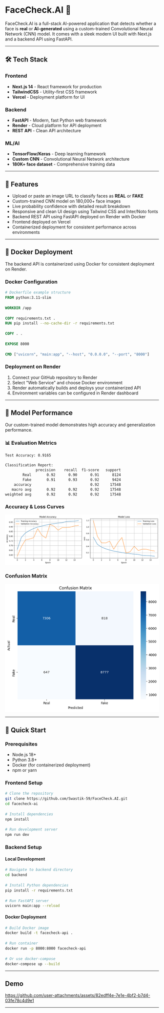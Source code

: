 # FaceCheck.AI 🤖

FaceCheck.AI is a full-stack AI-powered application that detects whether a face is **real** or **AI-generated** using a custom-trained Convolutional Neural Network (CNN) model. It comes with a sleek modern UI built with Next.js and a backend API using FastAPI.

---

## 🛠️ Tech Stack

### Frontend
- **Next.js 14** - React framework for production
- **TailwindCSS** - Utility-first CSS framework
- **Vercel** - Deployment platform for UI

### Backend
- **FastAPI** - Modern, fast Python web framework
- **Render** - Cloud platform for API deployment
- **REST API** - Clean API architecture

### ML/AI
- **TensorFlow/Keras** - Deep learning framework
- **Custom CNN** - Convolutional Neural Network architecture
- **180K+ face dataset** - Comprehensive training data

---

## 🚀 Features

- Upload or paste an image URL to classify faces as **REAL** or **FAKE**
- Custom-trained CNN model on 180,000+ face images
- Live probability confidence with detailed result breakdown
- Responsive and clean UI design using Tailwind CSS and Inter/Noto fonts
- Backend REST API using FastAPI deployed on Render with Docker
- Frontend deployed on Vercel
- Containerized deployment for consistent performance across environments

---

## 🐳 Docker Deployment

The backend API is containerized using Docker for consistent deployment on Render.

### Docker Configuration
```dockerfile
# Dockerfile example structure
FROM python:3.11-slim

WORKDIR /app

COPY requirements.txt .
RUN pip install --no-cache-dir -r requirements.txt

COPY . .

EXPOSE 8000

CMD ["uvicorn", "main:app", "--host", "0.0.0.0", "--port", "8000"]
```

### Deployment on Render
1. Connect your GitHub repository to Render
2. Select "Web Service" and choose Docker environment
3. Render automatically builds and deploys your containerized API
4. Environment variables can be configured in Render dashboard

---

## 🧠 Model Performance

Our custom-trained model demonstrates high accuracy and generalization performance.

### 📊 Evaluation Metrics

```text
Test Accuracy: 0.9165

Classification Report:
              precision    recall  f1-score   support
        Real       0.92      0.90      0.91      8124
        Fake       0.91      0.93      0.92      9424
    accuracy                           0.92     17548
   macro avg       0.92      0.92      0.92     17548
weighted avg       0.92      0.92      0.92     17548
```

### Accuracy & Loss Curves
<p align="center">
  <img src="./AI/assets/acc loss.png" width="600" alt="Accuracy and Loss">
</p>

### Confusion Matrix
<p align="center">
  <img src="./AI/assets/confusion matrix.png" width="600" alt="Confusion Matrix">
</p>

---

## 🚀 Quick Start

### Prerequisites
- Node.js 18+ 
- Python 3.8+
- Docker (for containerized deployment)
- npm or yarn

### Frontend Setup
```bash
# Clone the repository
git clone https://github.com/Swastik-59/FaceCheck.AI.git
cd facecheck-ai

# Install dependencies
npm install

# Run development server
npm run dev
```

### Backend Setup

#### Local Development
```bash
# Navigate to backend directory
cd backend

# Install Python dependencies
pip install -r requirements.txt

# Run FastAPI server
uvicorn main:app --reload
```

#### Docker Deployment
```bash
# Build Docker image
docker build -t facecheck-api .

# Run container
docker run -p 8000:8000 facecheck-api

# Or use docker-compose
docker-compose up --build
```

---

## Demo

https://github.com/user-attachments/assets/82edff4e-7e1e-4bf2-b7d4-03fe78c4d9e1

---